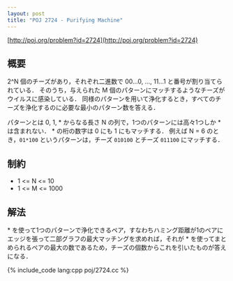 ```yaml
---
layout: post
title: "POJ 2724 - Purifying Machine"
---
```

[http://poj.org/problem?id=2724](http://poj.org/problem?id=2724)

## 概要
2^N 個のチーズがあり，それぞれ二進数で 00...0, ..., 11...1 と番号が割り当てられている．
そのうち，与えられた M 個のパターンにマッチするようなチーズがウイルスに感染している．
同様のパターンを用いて浄化するとき，すべてのチーズを浄化するのに必要な最小のパターン数を答える．

パターンとは 0, 1, \* からなる長さ N の列で，1つのパターンには高々1つしか \* は含まれない．
\* の桁の数字は 0 にも 1 にもマッチする．
例えば N = 6 のとき，`01*100` というパターンは，チーズ `010100` とチーズ `011100` にマッチする．

## 制約
- 1 <= N <= 10
- 1 <= M <= 1000

## 解法
\* を使って1つのパターンで浄化できるペア，すなわちハミング距離が1のペアにエッジを張って二部グラフの最大マッチングを求めれば，それが \* を使ってまとめられるペアの最大の数であるため，チーズの個数からこれを引いたものが答えになる．

{% include_code lang:cpp poj/2724.cc %}
